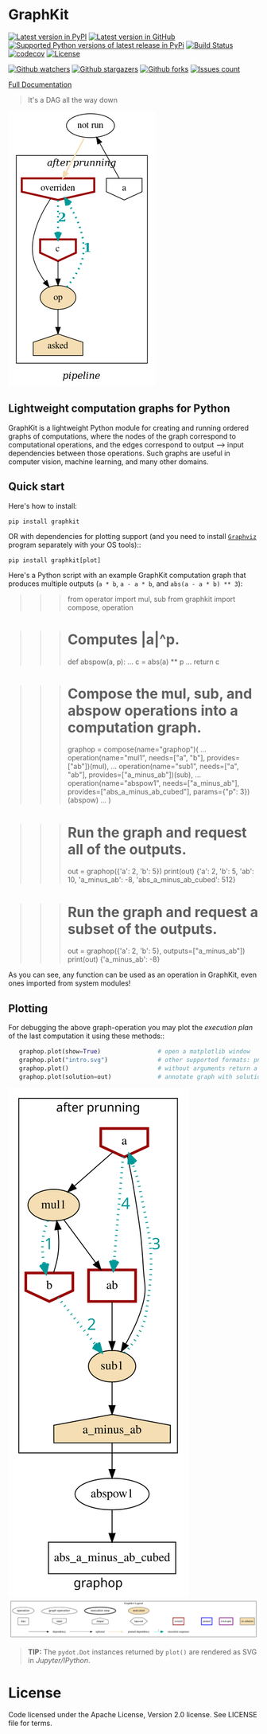 # GraphKit

[![Latest version in PyPI](https://img.shields.io/pypi/v/graphkit.svg?label=PyPi%20version)](https://img.shields.io/pypi/v/graphkit.svg?label=PyPi%20version) [![Latest version in GitHub](https://img.shields.io/github/v/release/yahoo/graphkit.svg?label=GitHub%20release&include_prereleases)](https://img.shields.io/github/v/release/yahoo/graphkit.svg?label=GitHub%20release&include_prereleases) [![Supported Python versions of latest release in PyPi](https://img.shields.io/pypi/pyversions/graphkit.svg?label=Python)](https://img.shields.io/pypi/pyversions/graphkit.svg?label=Python) [![Build Status](https://travis-ci.org/yahoo/graphkit.svg?branch=master)](https://travis-ci.org/yahoo/graphkit) [![codecov](https://codecov.io/gh/yahoo/graphkit/branch/master/graph/badge.svg)](https://codecov.io/gh/yahoo/graphkit) [![License](https://img.shields.io/pypi/l/graphkit.svg)](https://img.shields.io/pypi/l/graphkit.svg)

[![Github watchers](https://img.shields.io/github/watchers/yahoo/graphkit.svg?style=social)](https://img.shields.io/github/watchers/yahoo/graphkit.svg?style=social) [![Github stargazers](https://img.shields.io/github/stars/yahoo/graphkit.svg?style=social)](https://img.shields.io/github/stars/yahoo/graphkit.svg?style=social) [![Github forks](https://img.shields.io/github/forks/yahoo/graphkit.svg?style=social)](https://img.shields.io/github/forks/yahoo/graphkit.svg?style=social) [![Issues count](http://img.shields.io/github/issues/yahoo/graphkit.svg?style=social)](http://img.shields.io/github/issues/yahoo/graphkit.svg?style=social) 

[Full Documentation](https://pythonhosted.org/graphkit/)

> It's a DAG all the way down

![Sample graph](docs/source/images/test_pruning_not_overrides_given_intermediate-asked.png "Sample graph")

## Lightweight computation graphs for Python

GraphKit is a lightweight Python module for creating and running ordered graphs of computations,
where the nodes of the graph correspond to computational operations, and the edges
correspond to output --> input dependencies between those operations.
Such graphs are useful in computer vision, machine learning, and many other domains.

## Quick start

Here's how to install:

    pip install graphkit

OR with dependencies for plotting support (and you need to install [`Graphviz`](https://graphviz.org)
program separately with your OS tools)::

    pip install graphkit[plot]

Here's a Python script with an example GraphKit computation graph that produces
multiple outputs (`a * b`, `a - a * b`, and `abs(a - a * b) ** 3`):

>>> from operator import mul, sub
>>> from graphkit import compose, operation

>>> # Computes |a|^p.
>>> def abspow(a, p):
...     c = abs(a) ** p
...     return c

>>> # Compose the mul, sub, and abspow operations into a computation graph.
>>> graphop = compose(name="graphop")(
...     operation(name="mul1", needs=["a", "b"], provides=["ab"])(mul),
...     operation(name="sub1", needs=["a", "ab"], provides=["a_minus_ab"])(sub),
...     operation(name="abspow1", needs=["a_minus_ab"], provides=["abs_a_minus_ab_cubed"], params={"p": 3})(abspow)
... )

>>> # Run the graph and request all of the outputs.
>>> out = graphop({'a': 2, 'b': 5})
>>> print(out)
{'a': 2, 'b': 5, 'ab': 10, 'a_minus_ab': -8, 'abs_a_minus_ab_cubed': 512}

>>> # Run the graph and request a subset of the outputs.
>>> out = graphop({'a': 2, 'b': 5}, outputs=["a_minus_ab"])
>>> print(out)
{'a_minus_ab': -8}


As you can see, any function can be used as an operation in GraphKit, even ones imported from system modules!


## Plotting

For debugging the above graph-operation you may plot the *execution plan*
of the last computation it using these methods::

```python
   graphop.plot(show=True)                # open a matplotlib window
   graphop.plot("intro.svg")              # other supported formats: png, jpg, pdf, ...
   graphop.plot()                         # without arguments return a pydot.DOT object
   graphop.plot(solution=out)             # annotate graph with solution values
```

![Intro graph](docs/source/images/intro.svg "Intro graph")
![Graphkit Legend](docs/source/images/GraphkitLegend.svg "Graphkit Legend")

> **TIP:** The `pydot.Dot` instances returned by `plot()` are rendered as SVG in *Jupyter/IPython*.

# License

Code licensed under the Apache License, Version 2.0 license. See LICENSE file for terms.

